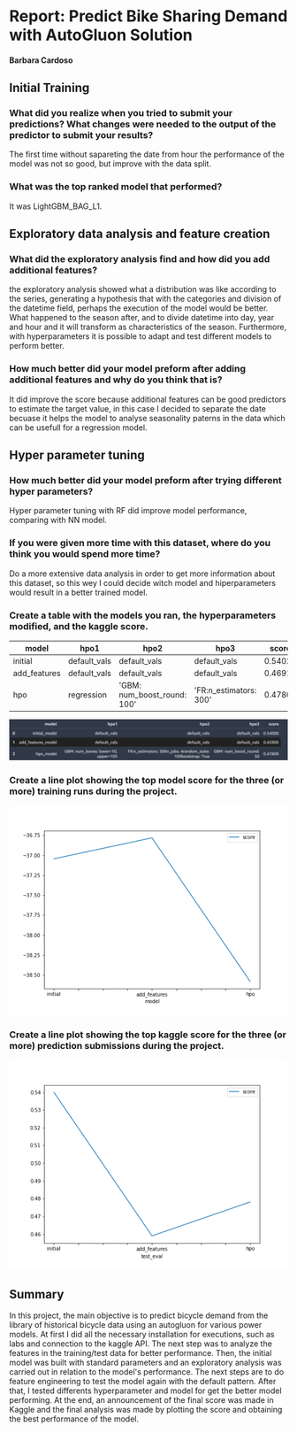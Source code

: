 # Report: Predict Bike Sharing Demand with AutoGluon Solution
#### Barbara Cardoso

## Initial Training
### What did you realize when you tried to submit your predictions? What changes were needed to the output of the predictor to submit your results?
The first time without sapareting the date from hour the performance of the model was not so good, but improve with the data split. 

### What was the top ranked model that performed?
It was LightGBM_BAG_L1.

## Exploratory data analysis and feature creation
### What did the exploratory analysis find and how did you add additional features?
the exploratory analysis showed what a distribution was like according to the series, generating a hypothesis that with the categories and division of the datetime field, perhaps the execution of the model would be better. What happened to the season after, and to divide datetime into day, year and hour and it will transform as characteristics of the season. Furthermore, with hyperparameters it is possible to adapt and test different models to perform better.


### How much better did your model preform after adding additional features and why do you think that is?
It did improve the score because additional features can be good predictors to estimate the target value, in this case I decided to separate the date becuase it helps the model to analyse seasonality paterns in the data which can be usefull for a regression model.

## Hyper parameter tuning
### How much better did your model preform after trying different hyper parameters?
Hyper parameter tuning with RF did improve model performance, comparing with NN model.

### If you were given more time with this dataset, where do you think you would spend more time?
Do a more extensive data analysis in order to get more information about this dataset, so this wey I could decide witch model and hiperparameters would result in a better trained model.

### Create a table with the models you ran, the hyperparameters modified, and the kaggle score.
|model|hpo1|hpo2|hpo3|score|
|--|--|--|--|--|
|initial|default_vals|default_vals|default_vals|0.54023|
|add_features|default_vals|default_vals|default_vals|0.46916|
|hpo|regression|'GBM: num_boost_round: 100'|'FR:n_estimators: 300'|0.47809|

![Hyperparameter-table.png](img/Hyperparameter-table.PNG)
### Create a line plot showing the top model score for the three (or more) training runs during the project.


![model_train_score.png](img/model_train_score.png)

### Create a line plot showing the top kaggle score for the three (or more) prediction submissions during the project.



![model_test_score.png](img/model_test_score.png)

## Summary
In this project, the main objective is to predict bicycle demand from the library of historical bicycle data using an autogluon for various power models. At first I did all the necessary installation for executions, such as labs and connection to the kaggle API. The next step was to analyze the features in the training/test data for better performance. Then, the initial model was built with standard parameters and an exploratory analysis was carried out in relation to the model's performance.
The next steps are to do feature engineering to test the model again with the default pattern. After that, I tested differents hyperparameter and model for get the better model performing. At the end, an announcement of the final score was made in Kaggle and the final analysis was made by plotting the score and obtaining the best performance of the model.
